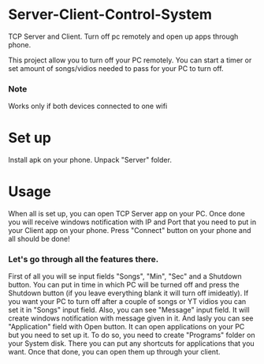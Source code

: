 # Server-Client-Control-System
TCP Server and Client. Turn off pc remotely and open up apps through phone.

This project allow you to turn off your PC remotely. You can start a timer or set amount of songs/vidios needed to pass for your PC to turn off.
### Note
Works only if both devices connected to one wifi
# Set up
Install apk on your phone.
Unpack "Server" folder.

# Usage
When all is set up, you can open TCP Server app on your PC. Once done you will receive windows notification with IP and Port that you need to put in your Client app on your phone. 
Press "Connect" button on your phone and all should be done!
### Let's go through all the features there. 
First of all you will se input fields "Songs", "Min", "Sec" and a Shutdown button. You can put in time in which PC will be turned off and press the Shutdown button (if you leave everything blank it will turn off imideatly).
If you want your PC to turn off after a couple of songs or YT vidios you can set it in "Songs" input field.
Also, you can see "Message" input field. It will create windows notification with message given in it.
And lasly you can see "Application" field with Open button. It can open applications on your PC but you need to set up it. To do so, you need to create "Programs" folder on your System disk.
There you can put any shortcuts for applications that you want. Once that done, you can open them up through your client.
